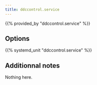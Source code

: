 ```yaml
---
title: ddccontrol.service
---
```


{{% provided_by "ddccontrol.service" %}}

## Options

{{% systemd_unit "ddccontrol.service" %}}

## Additionnal notes

Nothing here.